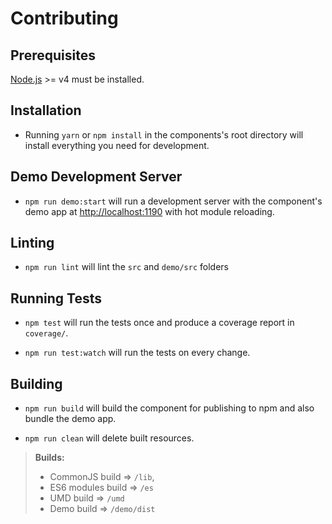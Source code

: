 # Contributing

## Prerequisites

[Node.js](http://nodejs.org/) >= v4 must be installed.

## Installation

* Running `yarn` or `npm install` in the components's root directory will install everything you need for development.

## Demo Development Server

* `npm run demo:start` will run a development server with the component's demo app at [http://localhost:1190](http://localhost:1190) with hot module reloading.

## Linting

* `npm run lint` will lint the `src` and `demo/src` folders

## Running Tests

* `npm test` will run the tests once and produce a coverage report in `coverage/`.

* `npm run test:watch` will run the tests on every change.

## Building

* `npm run build` will build the component for publishing to npm and also bundle the demo app.

* `npm run clean` will delete built resources.

> **Builds:**
>
> * CommonJS build => `/lib`,
> * ES6 modules build => `/es`
> * UMD build => `/umd`
> * Demo build => `/demo/dist`
